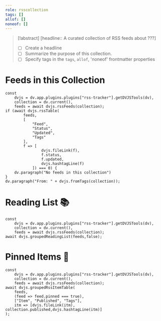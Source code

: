 ```yaml
---
role: rsscollection
tags: []
allof: []
noneof: []
---
```

> [!abstract] [headline:: A curated collection of RSS feeds about ???]
> - [ ] Create a headline
> - [ ] Summarize the purpose of this collection.
> - [ ] Specify tags in the `tags`, `allof`, 'noneof' frontmatter properties


# Feeds in this Collection

~~~dataviewjs
const
	dvjs = dv.app.plugins.plugins["rss-tracker"].getDVJSTools(dv),
	collection = dv.current(),
	feeds = await dvjs.rssFeeds(collection);
if (await dvjs.rssTable(
		feeds,
		[
			"Feed",
			"Status",
			"Updated",
			"Tags"
		],
		f => [
				dvjs.fileLink(f),
				f.status,
				f.updated,
				dvjs.hashtagLine(f)
			]) === 0) {
	dv.paragraph("No feeds in this collection")
}
dv.paragraph("From: " + dvjs.fromTags(collection));
~~~

# Reading List 📚

~~~dataviewjs
const
	dvjs = dv.app.plugins.plugins["rss-tracker"].getDVJSTools(dv),
	collection = dv.current(),
	feeds = await dvjs.rssFeeds(collection);
await dvjs.groupedReadingList(feeds,false);
~~~

# Pinned Items 📍

~~~dataviewjs
const
	dvjs = dv.app.plugins.plugins["rss-tracker"].getDVJSTools(dv),
	collection = dv.current(),
	feeds = await dvjs.rssFeeds(collection);
await dvjs.groupedRssItemTable(
	feeds,
	(feed => feed.pinned === true),
	["Item", "Published", "Tags"],
	itm => [dvjs.fileLink(itm), collection.published,dvjs.hashtagLine(itm)]
);
~~~